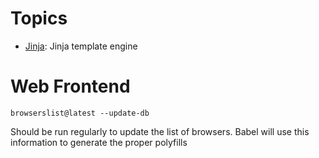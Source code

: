 # Topics

- [Jinja](jinja/README.md): Jinja template engine

# Web Frontend

```
browserslist@latest --update-db
```

Should be run regularly to update the list of browsers. Babel will use this
information to generate the proper polyfills
